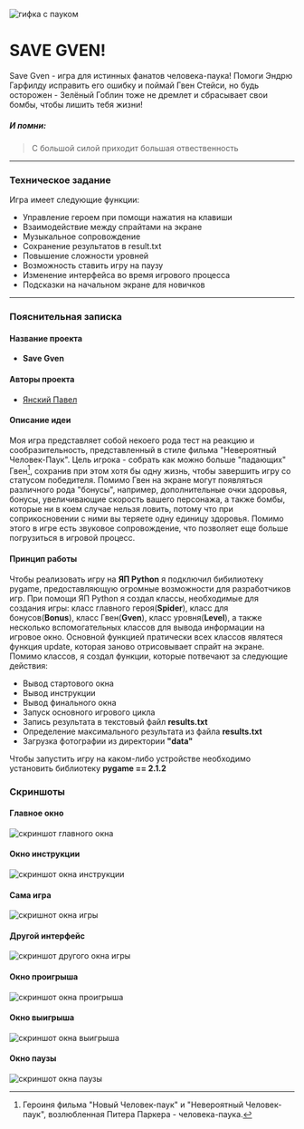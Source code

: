 ![гифка с пауком](data/spider_gif.gif)
# SAVE GVEN!
Save Gven - игра для истинных фанатов человека-паука! Помоги Эндрю Гарфилду исправить его ошибку и поймай Гвен Стейси, но будь осторожен - Зелёный Гоблин тоже не дремлет и сбрасывает свои бомбы, чтобы лишить тебя жизни!
##### И помни:
> С большой силой приходит большая отвественность

___
### Техническое задание
Игра имеет следующие функции:
* Управление героем при помощи нажатия на клавиши
* Взаимодействие между спрайтами на экране
* Музыкальное сопровождение
* Сохранение результатов в result.txt
* Повышение сложности уровней
* Возможность ставить игру на паузу
* Изменение интерфейса во время игрового процесса
* Подсказки на начальном экране для новичков
___
### Пояснительная записка
#### Название проекта
* __Save Gven__
#### Авторы проекта
* [Янский Павел](https://vk.com/pavelyanski)

#### Описание идеи
Моя игра представляет собой некоего рода тест на реакцию и сообразительность, представленный в стиле фильма "Невероятный Человек-Паук". Цель игрока - собрать как можно больше "падающих" Гвен[^1], сохранив при этом хотя бы одну жизнь, чтобы завершить игру со статусом победителя. Помимо Гвен на экране могут появляться различного рода "бонусы", например, дополнительные очки здоровья, бонусы, увеличивающие скорость вашего персонажа, а также бомбы, которые ни в коем случае нельзя ловить, потому что при соприкосновении с ними вы теряете одну единицу здоровья. Помимо этого в игре есть звуковое сопровождение, что позволяет  еще больше погрузиться в игровой процесс.

#### Принцип работы

Чтобы реализовать игру на __ЯП Python__ я подключил бибилиотеку pygame, предоставляющую огромные возможности для разработчиков игр. При помощи ЯП Python я создал классы, необходимые для создания игры: класс главного героя(__Spider__), класс для бонусов(__Bonus__), класс Гвен(__Gven__), класс уровня(__Level__), а также несколько вспомогательных классов для вывода информации на игровое окно. Основной функцией пратически всех классов являтеся функция update, которая заново отрисовывает спрайт на экране.
 Помимо классов, я создал функции, которые потвечают за следующие действия:
* Вывод стартового окна
* Вывод инструкции
* Вывод финального окна
* Запуск основного игрового цикла
* Запись результата в текстовый файл __results.txt__
* Определение максимального результата из файла __results.txt__
* Загрузка фотографии из директории __"data"__

Чтобы запустить игру на каком-либо устройстве необходимо установить библиотеку __pygame == 2.1.2__
### Скриншоты
#### Главное окно
![скриншот главного окна](data/presentation/start_window.png)
#### Окно инструкции
![скриншот окна инструкции](data/presentation/instruction_window1.png)
#### Сама игра
![скришнот окна игры](data/presentation/game_window.png)
#### Другой интерфейс
![скриншот другого окна игры](data/presentation/other_game_window.png)
#### Окно проигрыша
![скриншот окна проигрыша](data/presentation/lose_window.png)
#### Окно выигрыша
![скриншот окна выигрыша](data/presentation/win_window.png)
#### Окно паузы
![скриншот окна паузы](data/presentation/pause_window.png)


[^1]: Героиня фильма "Новый Человек-паук" и "Невероятный Человек-паук", возлюбленная Питера Паркера - человека-паука.



